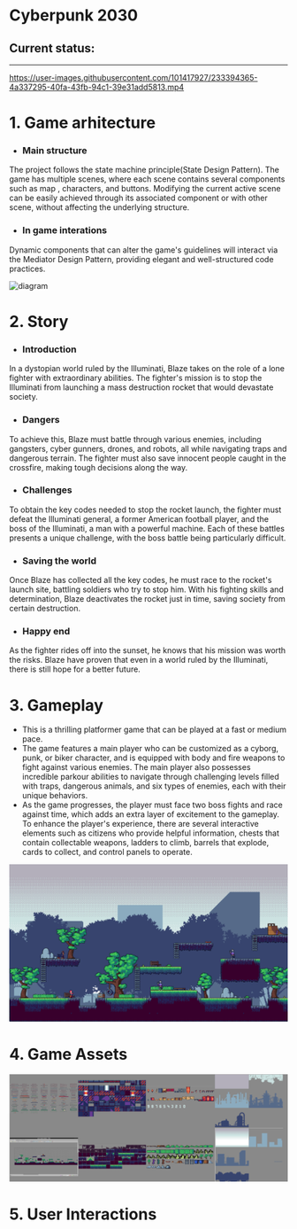 # Cyberpunk 2030
## Current status:
-----
https://user-images.githubusercontent.com/101417927/233394365-4a337295-40fa-43fb-94c1-39e31add5813.mp4


# 1. Game arhitecture
- ### Main structure
 The project follows the state machine principle(State Design Pattern). The game has multiple scenes, where each scene contains several components such as map , characters, and buttons. Modifying the current active scene can be easily achieved through its associated component or with other scene, without affecting the underlying structure.

- ### In game interations 
Dynamic components that can alter the game's guidelines will interact via the Mediator Design Pattern, providing elegant and well-structured code practices.

![diagram](https://user-images.githubusercontent.com/101417927/233398729-3ddbbb34-782c-4be1-8aa3-97692cf5df28.png)

# 2. Story  

- ### Introduction
 In a dystopian world ruled by the Illuminati, Blaze takes on the role of a lone fighter with extraordinary abilities. The fighter's mission is to stop the Illuminati from launching a mass destruction rocket that would devastate society.

- ###  Dangers
 To achieve this, Blaze must battle through various enemies, including gangsters, cyber gunners, drones, and robots, all while navigating traps and dangerous terrain. The fighter must also save innocent people caught in the crossfire, making tough decisions along the way.

- ###  Challenges
 To obtain the key codes needed to stop the rocket launch, the fighter must defeat the Illuminati general, a former American football player, and the boss of the Illuminati, a man with a powerful machine. Each of these battles presents a unique challenge, with the boss battle being particularly difficult.

- ### Saving the world
 Once Blaze has collected all the key codes, he must race to the rocket's launch site, battling soldiers who try to stop him. With his fighting skills and determination, Blaze deactivates the rocket just in time, saving society from certain destruction.

- ### Happy end
 As the fighter rides off into the sunset, he knows that his mission was worth the risks. Blaze have proven that even in a world ruled by the Illuminati, there is still hope for a better future.

# 3. Gameplay
- This is a thrilling platformer game that can be played at a fast or medium pace.
- The game features a main player who can be customized as a cyborg, punk, or biker character, and is equipped with body and fire weapons to fight against various enemies. The main player also possesses incredible parkour abilities to navigate through challenging levels filled with traps, dangerous animals, and six types of enemies, each with their unique behaviors.
- As the game progresses, the player must face two boss fights and race against time, which adds an extra layer of excitement to the gameplay. To enhance the player's experience, there are several interactive elements such as citizens who provide helpful information, chests that contain collectable weapons, ladders to climb, barrels that explode, cards to collect, and control panels to operate.

![Example Image](presentation_resources/game_preview.png "GamePreview")

# 4. Game Assets
![Example Image](presentation_resources/all_assets.png "Resources")


# 5. User Interactions
